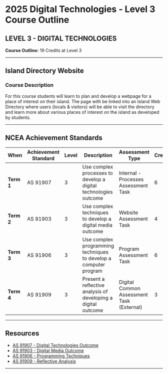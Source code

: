 # 2025 Digital Technologies - Level 3 Course Outline

## LEVEL 3 - DIGITAL TECHNOLOGIES

**Course Outline:** 19 Credits at Level 3

---

## Island Directory Website



### Course Description

For this course students will learn to plan and develop a webpage for a place of interest on their island. The page with be linked into an Island Web Directory where users (locals & visitors) will be able to visit the directory and learn more about various places of interest on the island as developed by students.

---

## NCEA Achievement Standards

| When       | Achievement Standard | Level | Description                                              | Assessment Type                     | Credits |
|------------|----------------------|-------|----------------------------------------------------------|-------------------------------------|---------|
| **Term 1** | AS 91907             | 3     | Use complex processes to develop a digital technologies outcome | Internal - Processes Assessment Task | 6       |
| **Term 2** | AS 91903             | 3     | Use complex techniques to develop a digital media outcome | Website Assessment Task             | 4       |
| **Term 3** | AS 91906             | 3     | Use complex programming techniques to develop a computer program | Program Assessment Task             | 6       |
| **Term 4** | AS 91909             | 3     | Present a reflective analysis of developing a digital outcome | Digital Common Assessment Task (External) | 3       |

---

## Resources

- [AS 91907 - Digital Technologies Outcome](https://www.nzqa.govt.nz/nqfdocs/ncea-resource/achievements/2019/as91907.pdf)
- [AS 91903 - Digital Media Outcome](https://www.nzqa.govt.nz/nqfdocs/ncea-resource/achievements/2019/as91903.pdf)
- [AS 91906 - Programming Techniques](https://www.nzqa.govt.nz/nqfdocs/ncea-resource/achievements/2019/as91906.pdf)
- [AS 91909 - Reflective Analysis](https://www.nzqa.govt.nz/nqfdocs/ncea-resource/achievements/2019/as91909.pdf)

---

